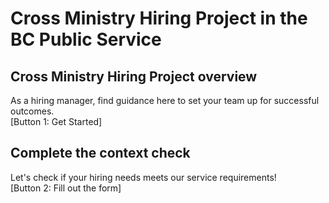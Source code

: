 <h1>Cross Ministry Hiring Project in the BC Public Service</h1>

<h2>Cross Ministry Hiring Project overview</h2>
As a hiring manager, find guidance here to set your team up for successful outcomes.
<br>[Button 1: Get Started]

<h2>Complete the context check</h2>
Let's check if your hiring needs meets our service requirements!
<br>[Button 2: Fill out the form]
